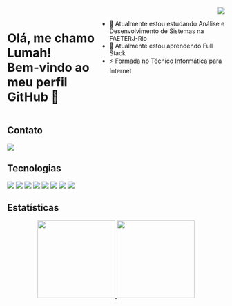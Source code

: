<div><img src="https://stickershop.line-scdn.net/stickershop/v1/product/18810/LINEStorePC/main.png" align="right"></div>
<div style="display: flex; width: 100%;">
    <h1> Olá, me chamo Lumah! <br> Bem-vindo ao meu perfil GitHub 👋 </h1>
    <ul>
        <li>🔭 Atualmente estou estudando Análise e Desenvolvimento de Sistemas na FAETERJ-Rio</li>
        <li>🌱 Atualmente estou aprendendo Full Stack</li>
        <li>⚡ Formada no Técnico Informática para Internet</li>
    </ul>
</div>

## Contato
<div>
<a href="https://www.linkedin.com/in/lumah-pereira-4744a726a/" target="_blank"><img loading="lazy" src="https://img.shields.io/badge/-LinkedIn-%230077B5?style=for-the-badge&logo=linkedin&logoColor=white" target="_blank"></a>   
</div>

## Tecnologias
<div>
    <img src="https://img.shields.io/badge/c-%2300599C.svg?style=for-the-badge&logo=c&logoColor=white"> 
    <img src="https://img.shields.io/badge/javascript-%23323330.svg?style=for-the-badge&logo=javascript&logoColor=%23F7DF1E"> 
    <img src="https://img.shields.io/badge/php-%23777BB4.svg?style=for-the-badge&logo=php&logoColor=white"> 
    <img src="https://img.shields.io/badge/node.js-6DA55F?style=for-the-badge&logo=node.js&logoColor=white">
    <img src="https://img.shields.io/badge/css3-%231572B6.svg?style=for-the-badge&logo=css3&logoColor=white">
    <img src="https://img.shields.io/badge/html5-%23E34F26.svg?style=for-the-badge&logo=html5&logoColor=white">
    <img src="https://img.shields.io/badge/Java-ED8B00?style=for-the-badge&logo=openjdk&logoColor=white">
    <img src="https://img.shields.io/badge/MySQL-lightgrey?logo=mysql&style=for-the-badge&logoColor=white&labelColor=blue">
</div>


## Estatísticas
<div align="center">
<a href="https://github.com/lumahloi">
<img loading="lazy" height="180em" src="https://github-readme-stats.vercel.app/api/top-langs/?username=lumahloi&layout=compact&langs_count=7&theme=material-palenight"/>
<img loading="lazy" height="180em" src="https://github-readme-stats.vercel.app/api?username=lumahloi&show_icons=true&theme=material-palenight&include_all_commits=true&count_private=true"/>
</div>
